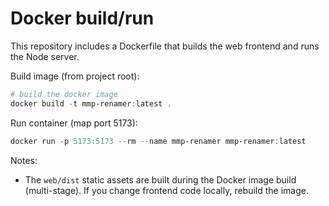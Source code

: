 # Docker build/run

This repository includes a Dockerfile that builds the web frontend and runs the Node server.

Build image (from project root):

```powershell
# build the docker image
docker build -t mmp-renamer:latest .
```

Run container (map port 5173):

```powershell
docker run -p 5173:5173 --rm --name mmp-renamer mmp-renamer:latest
```

Notes:
- The `web/dist` static assets are built during the Docker image build (multi-stage). If you change frontend code locally, rebuild the image.
